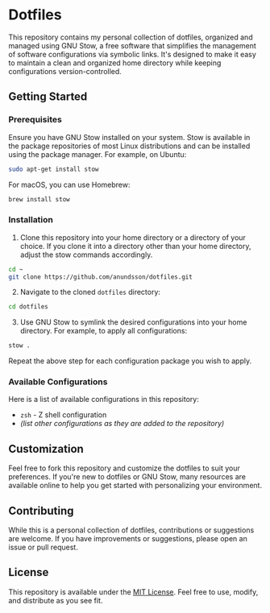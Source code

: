 # Dotfiles

This repository contains my personal collection of dotfiles, organized and managed using GNU Stow, a free software that simplifies the management of software configurations via symbolic links. It's designed to make it easy to maintain a clean and organized home directory while keeping configurations version-controlled.

## Getting Started

### Prerequisites

Ensure you have GNU Stow installed on your system. Stow is available in the package repositories of most Linux distributions and can be installed using the package manager. For example, on Ubuntu:

```bash
sudo apt-get install stow
```

For macOS, you can use Homebrew:

```bash
brew install stow
```

### Installation

1. Clone this repository into your home directory or a directory of your choice. If you clone it into a directory other than your home directory, adjust the stow commands accordingly.

```bash
cd ~
git clone https://github.com/anundsson/dotfiles.git
```

2. Navigate to the cloned `dotfiles` directory:

```bash
cd dotfiles
```

3. Use GNU Stow to symlink the desired configurations into your home directory. For example, to apply all configurations:

```bash
stow .
```

Repeat the above step for each configuration package you wish to apply.

### Available Configurations

Here is a list of available configurations in this repository:

- `zsh` - Z shell configuration
- *(list other configurations as they are added to the repository)*

## Customization

Feel free to fork this repository and customize the dotfiles to suit your preferences. If you're new to dotfiles or GNU Stow, many resources are available online to help you get started with personalizing your environment.

## Contributing

While this is a personal collection of dotfiles, contributions or suggestions are welcome. If you have improvements or suggestions, please open an issue or pull request.

## License

This repository is available under the [MIT License](LICENSE). Feel free to use, modify, and distribute as you see fit.